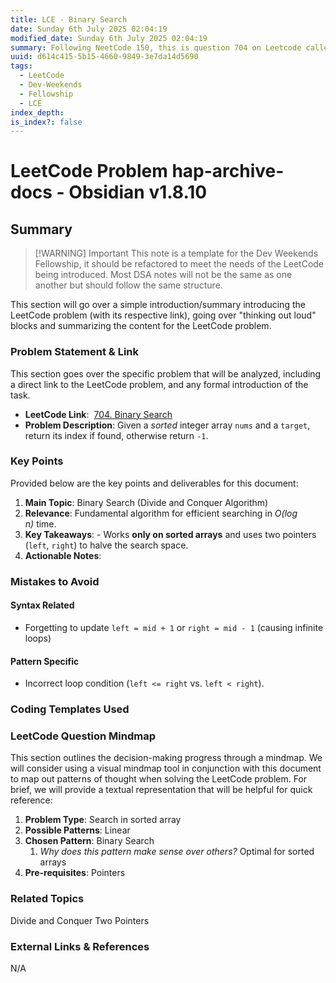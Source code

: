 ```yaml
---
title: LCE - Binary Search
date: Sunday 6th July 2025 02:04:19
modified_date: Sunday 6th July 2025 02:04:19
summary: Following NeetCode 150, this is question 704 on Leetcode called "Binary Search"
uuid: d614c415-5b15-4660-9849-3e7da14d5690
tags:
  - LeetCode
  - Dev-Weekends
  - Fellowship
  - LCE
index_depth: 
is_index?: false
---
```


# LeetCode Problem hap-archive-docs - Obsidian v1.8.10

## Summary

> [!WARNING] Important
> This note is a template for the Dev Weekends Fellowship, it should be refactored to meet the needs of the LeetCode being introduced. Most DSA notes will not be the same as one another but should follow the same structure.

This section will go over a simple introduction/summary introducing the LeetCode problem (with its respective link), going over "thinking out loud" blocks and summarizing the content for the LeetCode problem.


### Problem Statement & Link

This section goes over the specific problem that will be analyzed, including a direct link to the LeetCode problem, and any formal introduction of the task.

- **LeetCode Link**: []() [704. Binary Search](https://leetcode.com/problems/binary-search/)
- **Problem Description**: Given a _sorted_ integer array `nums` and a `target`, return its index if found, otherwise return `-1`.

### Key Points
Provided below are the key points and deliverables for this document:
1. **Main Topic**: Binary Search (Divide and Conquer Algorithm)
2. **Relevance**: Fundamental algorithm for efficient searching in _O(log n)_ time.
3. **Key Takeaways**: - Works **only on sorted arrays** and uses two pointers (`left`, `right`) to halve the search space.
4. **Actionable Notes**: 

### Mistakes to Avoid
#### Syntax Related
- Forgetting to update `left = mid + 1` or `right = mid - 1` (causing infinite loops)
#### Pattern Specific
- Incorrect loop condition (`left <= right` vs. `left < right`).
### Coding Templates Used

### LeetCode Question Mindmap

This section outlines the decision-making progress through a mindmap. We will consider using a visual mindmap tool in conjunction with this document to map out patterns of thought when solving the LeetCode problem. For brief, we will provide a textual representation that will be helpful for quick reference:
1. **Problem Type**: Search in sorted array
2. **Possible Patterns**: Linear 
3. **Chosen Pattern**: Binary Search
	1. *Why does this pattern make sense over others?* Optimal for sorted arrays 
4. **Pre-requisites**: Pointers 

### Related Topics
Divide and Conquer
Two Pointers 

### External Links & References
N/A
